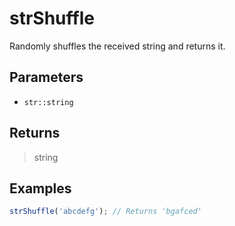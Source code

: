 # strShuffle <Lang dart js />

Randomly shuffles the received string and returns it.

## Parameters

- `str::string`

## Returns

> string

## Examples

```javascript
strShuffle('abcdefg'); // Returns 'bgafced'
```
